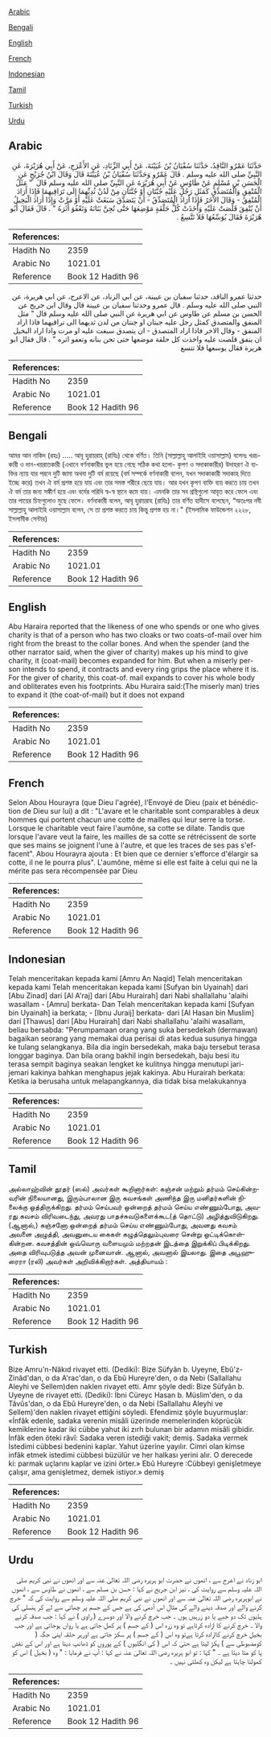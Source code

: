 [Arabic](#arabic)

[Bengali](#bengali)

[English](#english)

[French](#french)

[Indonesian](#indonesian)

[Tamil](#tamil)

[Turkish](#turkish)

[Urdu](#urdu)

## Arabic


<div dir="rtl" lang="ar" style={{fontSize:'larger',backgroundColor:'#f8f9fa',padding:20}}>
حَدَّثَنَا عَمْرٌو النَّاقِدُ، حَدَّثَنَا سُفْيَانُ بْنُ عُيَيْنَةَ، عَنْ أَبِي الزِّنَادِ، عَنِ الأَعْرَجِ، عَنْ أَبِي هُرَيْرَةَ، عَنِ النَّبِيِّ صلى الله عليه وسلم ‏.‏ قَالَ عَمْرٌو وَحَدَّثَنَا سُفْيَانُ بْنُ عُيَيْنَةَ قَالَ وَقَالَ ابْنُ جُرَيْجٍ عَنِ الْحَسَنِ بْنِ مُسْلِمٍ عَنْ طَاوُسٍ عَنْ أَبِي هُرَيْرَةَ عَنِ النَّبِيِّ صلى الله عليه وسلم قَالَ ‏ "‏ مَثَلُ الْمُنْفِقِ وَالْمُتَصَدِّقِ كَمَثَلِ رَجُلٍ عَلَيْهِ جُبَّتَانِ أَوْ جُنَّتَانِ مِنْ لَدُنْ ثُدِيِّهِمَا إِلَى تَرَاقِيهِمَا فَإِذَا أَرَادَ الْمُنْفِقُ - وَقَالَ الآخَرُ فَإِذَا أَرَادَ الْمُتَصَدِّقُ - أَنْ يَتَصَدَّقَ سَبَغَتْ عَلَيْهِ أَوْ مَرَّتْ وَإِذَا أَرَادَ الْبَخِيلُ أَنْ يُنْفِقَ قَلَصَتْ عَلَيْهِ وَأَخَذَتْ كُلُّ حَلْقَةٍ مَوْضِعَهَا حَتَّى تُجِنَّ بَنَانَهُ وَتَعْفُوَ أَثَرَهُ ‏"‏ ‏.‏ قَالَ فَقَالَ أَبُو هُرَيْرَةَ فَقَالَ يُوَسِّعُهَا فَلاَ تَتَّسِعُ ‏.‏
</div>
<div style={{backgroundColor:'#f8f9fa',padding:20, marginBottom: 10}}><table> <thead> <tr> <th>References:</th> <th></th> </tr> </thead> <tbody><tr><td>Hadith No</td><td>2359</td></tr><tr><td>Arabic No</td><td>1021.01</td></tr><tr><td>Reference</td><td>Book 12 Hadith 96</td></tr></tbody></table></div>


<div dir="rtl" lang="ar" style={{fontSize:'larger',backgroundColor:'#f8f9fa',padding:20}}>
حدثنا عمرو الناقد، حدثنا سفيان بن عيينة، عن ابي الزناد، عن الاعرج، عن ابي هريرة، عن النبي صلى الله عليه وسلم . قال عمرو وحدثنا سفيان بن عيينة قال وقال ابن جريج عن الحسن بن مسلم عن طاوس عن ابي هريرة عن النبي صلى الله عليه وسلم قال " مثل المنفق والمتصدق كمثل رجل عليه جبتان او جنتان من لدن ثديهما الى تراقيهما فاذا اراد المنفق - وقال الاخر فاذا اراد المتصدق - ان يتصدق سبغت عليه او مرت واذا اراد البخيل ان ينفق قلصت عليه واخذت كل حلقة موضعها حتى تجن بنانه وتعفو اثره " . قال فقال ابو هريرة فقال يوسعها فلا تتسع
</div>
<div style={{backgroundColor:'#f8f9fa',padding:20, marginBottom: 10}}><table> <thead> <tr> <th>References:</th> <th></th> </tr> </thead> <tbody><tr><td>Hadith No</td><td>2359</td></tr><tr><td>Arabic No</td><td>1021.01</td></tr><tr><td>Reference</td><td>Book 12 Hadith 96</td></tr></tbody></table></div>

## Bengali


<div dir="ltr" lang="bn" style={{fontSize:'larger',backgroundColor:'#f8f9fa',padding:20}}>
আমর আন নাকিদ (রহঃ) ..... আবূ হুরায়রাহ্ (রাযিঃ) থেকে বর্ণিত। তিনি (সাল্লাল্লাহু আলাইহি ওয়াসাল্লাম) বলেনঃ খরচকারী ও দান-খয়রাতকারী (এখানে বর্ণনাকারীর ভুল হয়ে গেছে সঠিক কথা হলো- কৃপণ ও সদাকাকারীর) উদাহরণ ঐ ব্যক্তির ন্যায় যার পরনে দুটি জামা অথবা দুটি বর্ম রয়েছে (বর্ম সম্পর্কে বর্ণনাকারী বলেন, যখন সদাকাকারী সদাকাহ দিতে ইচ্ছে করে) তখন ঐ বর্ম প্রশস্ত হয়ে যায় এবং তার সমস্ত শরীরে ছেয়ে যায়। আর যখন কৃপণ ব্যক্তি ব্যয় করতে চায় তখন ঐ বর্ম তার জন্য সঙ্কীর্ণ হয়ে এবং বর্মের পরিধি স্ব-স্ব স্থানে কমে যায়। এমনকি তার সব গ্রন্থিগুলো আবৃত করে ফেলে এবং তার পায়ের চিহ্নগুলোও মুছে ফেলে। বর্ণনাকারী বলেন, আবূ হুরায়রাহ (রাযিঃ) তার বর্ণিত হাদীসে বলেছেন, “অতঃপর নবী সাল্লাল্লাহু আলাইহি ওয়াসাল্লাম বলেন, সে তা প্রশস্ত করতে চায় কিন্তু প্রশস্ত হয় না।" (ইসলামিক ফাউন্ডেশন ২২২৮, ইসলামীক সেন্টার)
</div>
<div style={{backgroundColor:'#f8f9fa',padding:20, marginBottom: 10}}><table> <thead> <tr> <th>References:</th> <th></th> </tr> </thead> <tbody><tr><td>Hadith No</td><td>2359</td></tr><tr><td>Arabic No</td><td>1021.01</td></tr><tr><td>Reference</td><td>Book 12 Hadith 96</td></tr></tbody></table></div>

## English


<div dir="ltr" lang="en" style={{fontSize:'larger',backgroundColor:'#f8f9fa',padding:20}}>
Abu Haraira reported that the likeness of one who spends or one who gives charity is that of a person who has two cloaks or two coats-of-mail over him right from the breast to the collar bones. And when the spender (and the other narrator said, when the giver of charity) makes up his mind to give charity, it (coat-mail) becomes expanded for him. But when a miserly person intends to spend, it contracts and every ring grips the place where it is. For the giver of charity, this coat-of. mail expands to cover his whole body and obliterates even his footprints. Abu Huraira said:(The miserly man) tries to expand it (the coat-of-mail) but it does not expand
</div>
<div style={{backgroundColor:'#f8f9fa',padding:20, marginBottom: 10}}><table> <thead> <tr> <th>References:</th> <th></th> </tr> </thead> <tbody><tr><td>Hadith No</td><td>2359</td></tr><tr><td>Arabic No</td><td>1021.01</td></tr><tr><td>Reference</td><td>Book 12 Hadith 96</td></tr></tbody></table></div>

## French


<div dir="ltr" lang="fr" style={{fontSize:'larger',backgroundColor:'#f8f9fa',padding:20}}>
Selon Abou Hourayra (que Dieu l'agrée), l'Envoyé de Dieu (paix et bénédiction de Dieu sur lui) a dit : "L'avare et le charitable sont comparables à deux hommes qui portent chacun une cotte de mailles qui leur serre la torse. Lorsque le charitable veut faire l'aumône, sa cotte se dilate. Tandis que lorsque l'avare veut la faire, les mailles de sa cotte se rétrécissent de sorte que ses mains se joignent l'une à l'autre, et que les traces de ses pas s'effacent". Abou Hourayra ajouta : Et bien que ce dernier s'efforce d'élargir sa cotte, il ne le pourra plus". L'aumône, même si elle est faite à celui qui ne la mérite pas sera récompensée par Dieu
</div>
<div style={{backgroundColor:'#f8f9fa',padding:20, marginBottom: 10}}><table> <thead> <tr> <th>References:</th> <th></th> </tr> </thead> <tbody><tr><td>Hadith No</td><td>2359</td></tr><tr><td>Arabic No</td><td>1021.01</td></tr><tr><td>Reference</td><td>Book 12 Hadith 96</td></tr></tbody></table></div>

## Indonesian


<div dir="ltr" lang="id" style={{fontSize:'larger',backgroundColor:'#f8f9fa',padding:20}}>
Telah menceritakan kepada kami [Amru An Naqid] Telah menceritakan kepada kami Telah menceritakan kepada kami [Sufyan bin Uyainah] dari [Abu Zinad] dari [Al A'raj] dari [Abu Hurairah] dari Nabi shallallahu 'alaihi wasallam - [Amru] berkata- Dan Telah menceritakan kepada kami [Sufyan bin Uyainah] ia berkata; - [Ibnu Juraij] berkata- dari [Al Hasan bin Muslim] dari [Thawus] dari [Abu Hurairah] dari Nabi shallallahu 'alaihi wasallam, beliau bersabda: "Perumpamaan orang yang suka bersedekah (dermawan) bagaikan seorang yang memakai dua perisai di atas kedua susunya hingga ke tulang selangkanya. Bila dia ingin bersedekah, maka baju tersebut terasa longgar baginya. Dan bila orang bakhil ingin bersedekah, baju besi itu terasa sempit baginya seakan lengket ke kulitnya hingga menutupi jari-jemari kakinya bahkan menghapus jejak kakinya. Abu Hurairah berkata: Ketika ia berusaha untuk melapangkannya, dia tidak bisa melakukannya
</div>
<div style={{backgroundColor:'#f8f9fa',padding:20, marginBottom: 10}}><table> <thead> <tr> <th>References:</th> <th></th> </tr> </thead> <tbody><tr><td>Hadith No</td><td>2359</td></tr><tr><td>Arabic No</td><td>1021.01</td></tr><tr><td>Reference</td><td>Book 12 Hadith 96</td></tr></tbody></table></div>

## Tamil


<div dir="ltr" lang="ta" style={{fontSize:'larger',backgroundColor:'#f8f9fa',padding:20}}>
அல்லாஹ்வின் தூதர் (ஸல்) அவர்கள் கூறினார்கள்: கஞ்சன் மற்றும் தர்மம் செய்கின்றவரின் நிலையானது, இரும்பாலான இரு கவசங்கள் அணிந்த இரு மனிதர்களின் நிலைக்கு ஒத்திருக்கிறது. தர்மம் செய்பவர் ஒன்றைத் தர்மம் செய்ய எண்ணும்போது, அவரது கவசம் விரிவடைந்து, அவரது பாதச்சுவடுகளைக்கூட(த் தொட்டு) அழித்துவிடுகிறது. (ஆனால்,) கஞ்சனோ ஒன்றைத் தர்மம் செய்ய எண்ணும்போது, அவனது கவசம் அவனை அழுத்தி, அவனுடைய கைகள் கழுத்தெலும்புவரை சென்று ஒட்டிக்கொள்கின்றன. கவசத்தின் ஒவ்வொரு வளையமும் மற்றதன் இடத்தை இறுக்கிப் பிடிக்கிறது. அதை விரிவுபடுத்த அவன் முனைவான். ஆனால், அவனால் இயலாது. இதை அபூஹுரைரா (ரலி) அவர்கள் அறிவிக்கிறார்கள். அத்தியாயம் :
</div>
<div style={{backgroundColor:'#f8f9fa',padding:20, marginBottom: 10}}><table> <thead> <tr> <th>References:</th> <th></th> </tr> </thead> <tbody><tr><td>Hadith No</td><td>2359</td></tr><tr><td>Arabic No</td><td>1021.01</td></tr><tr><td>Reference</td><td>Book 12 Hadith 96</td></tr></tbody></table></div>

## Turkish


<div dir="ltr" lang="tr" style={{fontSize:'larger',backgroundColor:'#f8f9fa',padding:20}}>
Bize Amru'n-Nâkıd rivayet etti. (Dediki): Bize Süfyân b. Uyeyne, Ebû'z-Zinâd'dan, o da A'rac'dan, o da Ebû Hureyre'den, o da Nebi (Sallallahu Aleyhi ve Sellem)den naklen rivayet etti. Amr şöyle dedi: Bize Süfyân b. Uyeyne de rivayet etti. (Dediki): İbni Cüreyc Hasan b. Müslim'den, o da Tâvûs'dan, o da Ebû Hureyre'den, o da Nebi (Sallallahu Aleyhi ve Sellem)'den naklen rivayet ettiğini söyledi. Efendimiz şöyle buyurmuşlar: «İnfâk edenle, sadaka verenin misâli üzerinde memelerinden köprücük kemiklerine kadar iki cübbe yahut iki zırh bulunan bir adamın misâli gibidir. İnfâk eden öteki râvî: Sadaka veren istediği vakit; demiş. Sadaka vermek İstedimi cübbesi bedenini kaplar. Yahut üzerine yayılır. Cimri olan kimse infâk etmek istedimi cübbesi büzülür ve her halkası yerini alır. O derecede ki: parmak uçlarını kaplar ve izini örter.» Ebû Hureyre :Cübbeyi genişletmeye çalışır, ama genişletmez, demek istiyor.» demiş
</div>
<div style={{backgroundColor:'#f8f9fa',padding:20, marginBottom: 10}}><table> <thead> <tr> <th>References:</th> <th></th> </tr> </thead> <tbody><tr><td>Hadith No</td><td>2359</td></tr><tr><td>Arabic No</td><td>1021.01</td></tr><tr><td>Reference</td><td>Book 12 Hadith 96</td></tr></tbody></table></div>

## Urdu


<div dir="rtl" lang="ur" style={{fontSize:'larger',backgroundColor:'#f8f9fa',padding:20}}>
ابو زناد نے اعرج سے ، انھوں نے حضرت ابو ہریرہ رضی اللہ تعالیٰ عنہ سے اور انھوں نے نبی کریم صلی اللہ علیہ وسلم سے روایت کی ، نیز ابن جریج نے کہا : حسن بن مسلم سے ، انھوں نے طاوس سے ، انھوں نے ابوہریرہ رضی اللہ تعالیٰ عنہ سے اور انھوں نے نبی کریم صلی اللہ علیہ وسلم سے روایت کی کہ " خرچ کرنے والے اور صدقہ دینے والے کی مثال اس آدمی کی ہے جس کے جسم پر چھاتی سے لے کر ہنسلی کی ہڈیوں تک دو جبے یا دو زرہیں ہوں ۔ جب خرچ کرنے والا اور دوسرے ( راوی ) نے کہا : جب صدقہ کرنے والا ۔ خرچ کرنے کا ارادہ کرتاہے تو وہ زرہ اس ( کے جسم ) پر کھل جاتی ہے یا رواں ہوجاتی ہے اور جب بخیل خرچ کرنے کاارادہ کرتا ہےتو وہ اس ( کے جسم ) پر سکڑ جاتی ہے اورہر حلقہ اپنی جگہ ( کومضبوطی سے ) پکڑ لیتا ہے حتیٰ کہ اس ( کی انگلیوں ) کے پوروں کو ڈھانپ دیتا ہے اور اس کے نقش پا کو مٹا دیتا ہے ۔ " کہا : تو ابو ہریرہ رضی اللہ تعالیٰ عنہ نے کہا : آپ نے فرمایا : " وہ ( بخیل ) اس کو کھولنا چاہتا ہے لیکن وہ کھلتی نہیں ۔
</div>
<div style={{backgroundColor:'#f8f9fa',padding:20, marginBottom: 10}}><table> <thead> <tr> <th>References:</th> <th></th> </tr> </thead> <tbody><tr><td>Hadith No</td><td>2359</td></tr><tr><td>Arabic No</td><td>1021.01</td></tr><tr><td>Reference</td><td>Book 12 Hadith 96</td></tr></tbody></table></div>